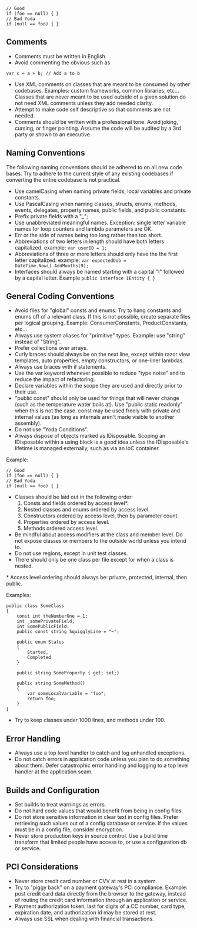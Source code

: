 	// Good
	if (foo == null) { }
	// Bad Yoda
	if (null == foo) { }
## Comments
* Comments must be written in English
* Avoid commenting the obvious such as 
```
var c = a + b; // Add a to b
```
* Use XML comments on classes that are meant to be consumed by other codebases. Examples: custom frameworks, common libraries, etc... Classes that are never meant to be used outside of a given solution do not need XML comments unless they add needed clarity.
* Attempt to make code self descriptive so that comments are not needed.
* Comments should be written with a professional tone. Avoid joking, cursing, or finger pointing. Assume the code will be audited by a 3rd party or shown to an executive.

## Naming Conventions
The following naming conventions should be adhered to on all new code bases. Try to adhere to the current style of any existing codebases if converting the entire codebase is not practical.

* Use camelCasing when naming private fields, local variables and private constants.
* Use PascalCasing when naming classes, structs, enums, methods, events, delegates, property names, public fields, and public constants.  
* Prefix private fields with a "_";
* Use unabbreviated meaningful names. Exception: single letter variable names for loop counters and lambda parameters are OK.
* Err or the side of names being too long rather than too short.
* Abbreviations of two letters in length should have both letters capitalized. example: ```var userID = 1;```
* Abbreviations of three or more letters should only have the the first letter capitalized. example: ```var expectedDob = DateTime.Now().AddMonths(9); ```
* Interfaces should always be named starting with a capital "I" followed by a capital letter. Example ```public interface IEntity { }```

## General Coding Conventions
* Avoid files for "global" consts and enums. Try to hang constants and enums off of a relevant class. If this is not possible, create separate files per logical grouping. Example: ConsumerConstants, ProductConstants, etc...
* Always use system aliases for "primitive" types. Example: use "string" instead of "String".
* Prefer collections over arrays.
* Curly braces should always be on the next line, except within razor view templates, auto properties, empty constructors, or one-liner lambdas.
* Always use braces with if statements.
* Use the var keyword whenever possible to reduce "type noise" and to reduce the impact of refactoring.
* Declare variables within the scope they are used and directly prior to their use.
* "public const" should only be used for things that will never change (such as the temperature water boils at). Use "public static readonly" when this is not the case. const may be used freely with private and internal values (as long as internals aren't made visible to another assembly).
* Do not use "Yoda Conditions".  
* Always dispose of objects marked as IDisposable. Scoping an IDisposable within a using block is a good idea unless the IDisposable's lifetime is managed externally, such as via an IoC container.

Example: 

	// Good
	if (foo == null) { }
	// Bad Yoda
	if (null == foo) { }

* Classes should be laid out in the following order:  
	1. Consts and fields ordered by access level*.
	2. Nested classes and enums ordered by access level.
	3. Constructors ordered by access level, then by parameter count.
	4. Properties ordered by access level.
	5. Methods ordered access level.
* Be mindful about access modifiers at the class and member level. Do not expose classes or members to the outside world unless you intend to.
* Do not use regions, except in unit test classes.
* There should only be one class per file except for when a class is nested.

\* Access level ordering should always be: private, protected, internal, then public.



Examples:

	public class SomeClass
	{
		const int theNumberOne = 1;
		int _somePrivateField;
		int SomePublicField;
		public const string SquigglyLine = "~"; 

        public enum Status
		{
			Started,
			Completed
		}
		
		public string SomeProperty { get; set;}

		public string SomeMethod()
		{
			var someLocalVariable = "foo";
			return foo;			
		}
	}
		
* Try to keep classes under 1000 lines, and methods under 100. 

## Error Handling
* Always use a top level handler to catch and log unhandled exceptions.
* Do not catch errors in application code unless you plan to do something about them. Defer catastrophic error handling and logging to a top level handler at the application seam.	

## Builds and Configuration
* Set builds to treat warnings as errors.
* Do not hard code values that would benefit from being in config files.
* Do not store sensitive information in clear text in config files. Prefer retrieving such values out of a config database or service. If the values must be in a config file, consider encryption.
* Never store production keys in source control. Use a build time transform that limited people have access to, or use a configuration db or service.

## PCI Considerations
* Never store credit card number or CVV at rest in a system.
* Try to "piggy back" on a payment gateway's PCI compliance. Example: post credit card data directly from the browser to the gateway, instead of routing the credit card information through an application or service.
* Payment authorization token, last for digits of a CC number, card type, expiration date, and authorization id may be stored at rest.
* Always use SSL when dealing with financial transactions.